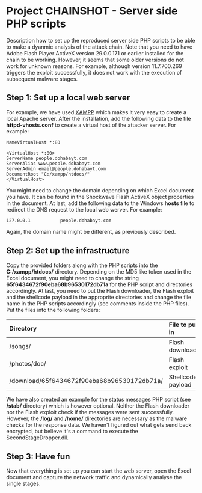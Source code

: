 # Project CHAINSHOT - Server side PHP scripts
Description how to set up the reproduced server side PHP scripts to be able to make a dyanmic analysis of the attack chain. Note that you need to have Adobe Flash Player ActiveX version 29.0.0.171 or earlier installed for the chain to be working. However, it seems that some older versions do not work for unknown reasons. For example, although version 11.7.700.269 triggers the exploit successfully, it does not work with the execution of subsequent malware stages.

## Step 1: Set up a local web server
For example, we have used [XAMPP](https://www.apachefriends.org/) which makes it very easy to create a local Apache server. After the installation, add the following data to the file **httpd-vhosts.conf** to create a virtual host of the attacker server. For example:

```
NameVirtualHost *:80

<VirtualHost *:80>
ServerName people.dohabayt.com
ServerAlias www.people.dohabayt.com
ServerAdmin email@people.dohabayt.com
DocumentRoot "C:/xampp/htdocs/"
</VirtualHost>
```

You might need to change the domain depending on which Excel document you have. It can be found in the Shockwave Flash ActiveX object properties in the document. At last, add the following data to the Windows **hosts** file to redirect the DNS request to the local web werver. For example:

```
127.0.0.1           people.dohabayt.com
```

Again, the domain name might be different, as previously described.

## Step 2: Set up the infrastructure
Copy the provided folders along with the PHP scripts into the **C:/xampp/htdocs/** directory. Depending on the MD5 like token used in the Excel document, you might need to change the string **65f6434672f90eba68b96530172db71a** for the PHP script and directories accordingly. At last, you need to put the Flash downloader, the Flash exploit and the shellcode payload in the approprite directories and change the file name in the PHP scripts accordingly (see comments inside the PHP files). Put the files into the following folders:

| Directory                                   | File to put in    |
|:------------------------------------------- |:----------------- |
| /songs/                                     | Flash downloader  |
| /photos/doc/                                | Flash exploit     |
| /download/65f6434672f90eba68b96530172db71a/ | Shellcode payload |

We have also created an example for the status messages PHP script (see **/stab/** directory) which is however optional. Neither the Flash downloader nor the Flash exploit check if the messages were sent successfully. However, the **/log/** and **/home/** directories are necessary as the malware checks for the response data. We haven't figured out what gets send back encrypted, but believe it's a command to execute the SecondStageDropper.dll.

## Step 3: Have fun
Now that everything is set up you can start the web server, open the Excel document and capture the network traffic and dynamically analyse the single stages.